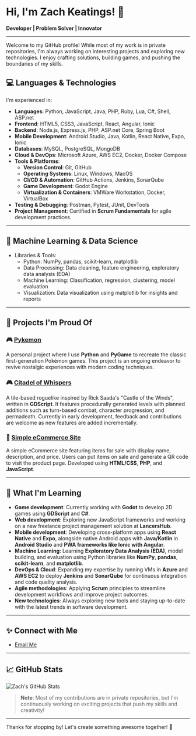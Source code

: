 # Hi, I'm Zach Keatings! 👋

**Developer | Problem Solver | Innovator**

---

Welcome to my GitHub profile! While most of my work is in private repositories, I'm always working on interesting projects and exploring new technologies. I enjoy crafting solutions, building games, and pushing the boundaries of my skills.

## 💻 Languages & Technologies

I'm experienced in:

- **Languages**: Python, JavaScript, Java, PHP, Ruby, Lua, C#, Shell, ASP.net
- **Frontend**: HTML5, CSS3, JavaScript, React, Angular, Ionic
- **Backend**: Node.js, Express.js, PHP, ASP.net Core, Spring Boot
- **Mobile Development**: Android Studio, Java, Kotlin, React Native, Expo, Ionic
- **Databases**: MySQL, PostgreSQL, MongoDB
- **Cloud & DevOps**: Microsoft Azure, AWS EC2, Docker, Docker Compose
- **Tools & Platforms**:
  - **Version Control**: Git, GitHub
  - **Operating Systems**: Linux, Windows, MacOS
  - **CI/CD & Automation**: GitHub Actions, Jenkins, SonarQube
  - **Game Development**: Godot Engine
  - **Virtualization & Containers**: VMWare Workstation, Docker, VirtualBox
- **Testing & Debugging**: Postman, Pytest, JUnit, DevTools
- **Project Management**: Certified in **Scrum Fundamentals** for agile development practices.

---

## 🤖 Machine Learning & Data Science

 - Libraries & Tools:
    - Python: NumPy, pandas, scikit-learn, matplotlib
    - Data Processing: Data cleaning, feature engineering, exploratory data analysis (EDA)
    - Machine Learning: Classification, regression, clustering, model evaluation
    - Visualization: Data visualization using matplotlib for insights and reports

---

## 🔧 Projects I'm Proud Of

### 🎮 [Pykemon](https://github.com/ZacharyKeatings/Pykemon)
A personal project where I use **Python** and **PyGame** to recreate the classic first-generation Pokémon games. This project is an ongoing endeavor to revive nostalgic experiences with modern coding techniques.

### 🎮 [Citadel of Whispers](https://github.com/ZacharyKeatings/Citadel-of-Whispers)
A tile-based roguelike inspired by Rick Saada's "Castle of the Winds", written in **GDScript**. It features procedurally generated levels with planned additions such as turn-based combat, character progression, and permadeath. Currently in early development, feedback and contributions are welcome as new features are added incrementally.


### 🛒 [Simple eCommerce Site](https://github.com/ZacharyKeatings/simple-ecommerce-site) 
A simple eCommerce site featuring items for sale with display name, description, and price. Users can put items on sale and generate a QR code to visit the product page. Developed using **HTML/CSS**, **PHP**, and **JavaScript**.

---

## 🌱 What I'm Learning

- **Game development**: Currently working with **Godot** to develop 2D games using **GDScript** and **C#**.
- **Web development**: Exploring new JavaScript frameworks and working on a new freelance project management solution at **LancersHub**.
- **Mobile development**: Developing cross-platform apps using **React Native** and **Expo**, alongside native Android apps with **Java/Kotlin** in **Android Studio** and **PWA frameworks like Ionic with Angular**.
- **Machine Learning**: Learning **Exploratory Data Analysis (EDA)**, model building, and evaluation using Python libraries like **NumPy**, **pandas**, **scikit-learn**, and **matplotlib**.
- **DevOps & Cloud**: Expanding my expertise by running VMs in **Azure** and **AWS EC2** to deploy **Jenkins** and **SonarQube** for continuous integration and code quality analysis.
- **Agile methodologies**: Applying **Scrum** principles to streamline development workflows and improve project outcomes.
- **New technologies**: Always exploring new tools and staying up-to-date with the latest trends in software development.

---

## ✨ Connect with Me

- [Email Me](mailto:zachary.keatings@gmail.com)

---

## 📈 GitHub Stats

![Zach's GitHub Stats](https://github-readme-stats.vercel.app/api?username=zacharykeatings&show_icons=true&theme=radical)

> **Note**: Most of my contributions are in private repositories, but I'm continuously working on exciting projects that push my skills and creativity!

---

Thanks for stopping by! Let's create something awesome together! 🚀


